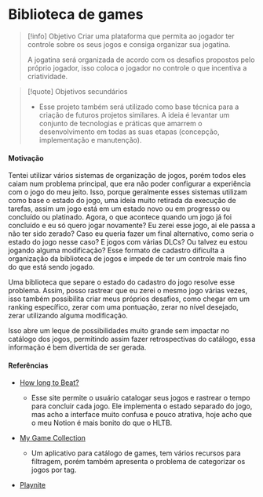# Biblioteca de games

> [!info] Objetivo
> Criar uma plataforma que permita ao jogador ter controle sobre os seus jogos e consiga organizar sua jogatina.
> 
> A jogatina será organizada de acordo com os desafios propostos pelo próprio jogador, isso coloca o jogador no controle o que incentiva a criatividade.

> [!quote] Objetivos secundários
> - Esse projeto também será utilizado como base técnica para a criação de futuros projetos similares. A ideia é levantar um conjunto de tecnologias e práticas que amarrem o desenvolvimento em todas as suas etapas (concepção, implementação e manutenção).

#### Motivação

Tentei utilizar vários sistemas de organização de jogos, porém todos eles caiam num problema principal, que era não poder configurar a experiência com o jogo do meu jeito. Isso, porque geralmente esses sistemas utilizam como base o estado do jogo, uma ideia muito retirada da execução de tarefas, assim um jogo está em um estado novo ou em progresso ou concluído ou platinado. Agora, o que acontece quando um jogo já foi concluído e eu só quero jogar novamente? Eu zerei esse jogo, ai ele passa a não ter sido zerado? Caso eu queria fazer um final alternativo, como seria o estado do jogo nesse caso? E jogos com várias DLCs? Ou talvez eu estou jogando alguma modificação? Esse formato de cadastro dificulta a organização da biblioteca de jogos e impede de ter um controle mais fino do que está sendo jogado.

Uma biblioteca que separe o estado do cadastro do jogo resolve esse problema. Assim, posso rastrear que eu zerei o mesmo jogo várias vezes, isso também possibilita criar meus próprios desafios, como chegar em um ranking específico, zerar com uma pontuação, zerar no nível desejado, zerar utilizando alguma modificação. 

Isso abre um leque de possibilidades muito grande sem impactar no catálogo dos jogos, permitindo assim fazer retrospectivas do catálogo, essa informação é bem divertida de ser gerada.

#### Referências

- [How long to Beat?](https://howlongtobeat.com/)
	- Esse site permite o usuário catalogar seus jogos e rastrear o tempo para concluir cada jogo. Ele implementa o estado separado do jogo, mas acho a interface muito confusa e pouco atrativa, hoje acho que o meu Notion é mais bonito do que o HLTB.

- [My Game Collection](https://play.google.com/store/apps/details?id=com.tuyware.mygamecollection&hl=pt_BR&pli=1)
	- Um aplicativo para catálogo de games, tem vários recursos para filtragem, porém também apresenta o problema de categorizar os jogos por tag.

- [Playnite](https://playnite.link/)
